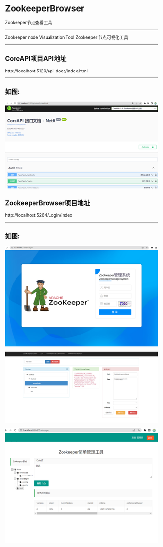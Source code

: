 # ZookeeperBrowser
Zookeeper节点查看工具

-----------------
Zookeeper node  Visualization Tool
Zookeeper 节点可视化工具

-----------------

## CoreAPI项目API地址
http://localhost:5120/api-docs/index.html

-------------------------------------------------------

## 如图:
![image](https://raw.githubusercontent.com/WuLex/UsefulPicture/main/zookeeperwebtool/coreapi.png)

## ZookeeperBrowser项目地址
http://localhost:5264/Login/Index

-------------------------------------------------------

## 如图:
![image](https://raw.githubusercontent.com/WuLex/UsefulPicture/main/zookeeperwebtool/login.png)


![image](https://raw.githubusercontent.com/WuLex/UsefulPicture/main/zookeeperwebtool/home.png)


![image](https://raw.githubusercontent.com/WuLex/UsefulPicture/main/zookeeperwebtool/index.png)


